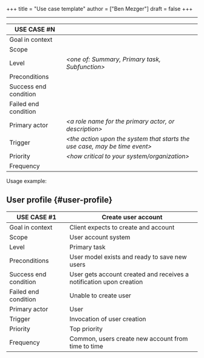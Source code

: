 +++
title = "Use case template"
author = ["Ben Mezger"]
draft = false
+++

---

| USE CASE **#N**       | _<The name of the goal as a short active verb phrase>_                     |
|-----------------------|----------------------------------------------------------------------------|
| Goal in context       | _<A longer statement of the goal in context if needed>_                    |
| Scope                 | _<What system is being considered back box under design>_                  |
| Level                 | _<one of: Summary, Primary task, Subfunction>_                             |
| Preconditions         | _<what we expect is already the state of the world>_                       |
| Success end condition | _<the state of the world upon successful completion>_                      |
| Failed end condition  | _<the state of the world if goal abandoned>_                               |
| Primary actor         | _<a role name for the primary actor, or description>_                      |
| Trigger               | _<the action upon the system that starts the use case, may be time event>_ |
| Priority              | _<how critical to your system/organization>_                               |
| Frequency             | _<how often it is expected to happen>_                                     |

Usage example:


## User profile {#user-profile}

| USE CASE **#1**       | Create user account                                                 |
|-----------------------|---------------------------------------------------------------------|
| Goal in context       | Client expects to create and account                                |
| Scope                 | User account system                                                 |
| Level                 | Primary task                                                        |
| Preconditions         | User model exists and ready to save new users                       |
| Success end condition | User gets account created and receives a notification upon creation |
| Failed end condition  | Unable to create user                                               |
| Primary actor         | User                                                                |
| Trigger               | Invocation of user creation                                         |
| Priority              | Top priority                                                        |
| Frequency             | Common, users create new account from time to time                  |